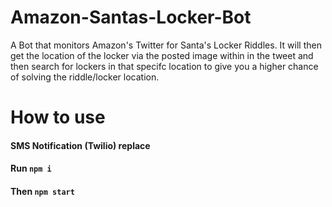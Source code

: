 # Amazon-Santas-Locker-Bot
A Bot that monitors Amazon's Twitter for Santa's Locker Riddles. It will then get the location of the locker via the posted image within in the tweet and then search for lockers in that specifc location to give you a higher chance of solving the riddle/locker location.

# How to use
#### SMS Notification (Twilio) replace 

#### Run `npm i`
#### Then `npm start` 
